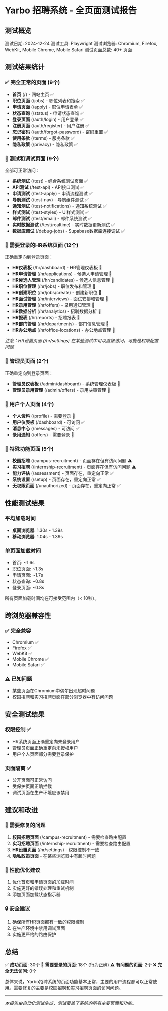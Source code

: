 # Yarbo 招聘系统 - 全页面测试报告

## 测试概览

测试日期: 2024-12-24
测试工具: Playwright
测试浏览器: Chromium, Firefox, WebKit, Mobile Chrome, Mobile Safari
测试页面总数: 40+ 页面

## 测试结果统计

### ✅ 完全正常的页面 (9个)
- **首页** (/) - 网站主页 ✅
- **职位页面** (/jobs) - 职位列表和搜索 ✅  
- **申请页面** (/apply) - 职位申请表单 ✅
- **状态查询** (/status) - 申请状态查询 ✅
- **登录页面** (/auth/login) - 用户登录 ✅
- **注册页面** (/auth/register) - 用户注册 ✅
- **忘记密码** (/auth/forgot-password) - 密码重置 ✅
- **使用条款** (/terms) - 服务条款 ✅
- **隐私政策** (/privacy) - 隐私政策 ✅

### 🔧 测试和调试页面 (9个)
全部可正常访问：
- **系统测试** (/test) - 综合系统测试页面 ✅
- **API测试** (/test-api) - API接口测试 ✅
- **申请测试** (/test-apply) - 申请流程测试 ✅
- **导航测试** (/test-nav) - 导航组件测试 ✅
- **通知测试** (/test-notifications) - 通知系统测试 ✅
- **样式测试** (/test-styles) - UI样式测试 ✅
- **邮件测试** (/test/email) - 邮件系统测试 ✅
- **实时数据测试** (/test/realtime) - 实时数据更新测试 ✅
- **数据库调试** (/debug-jobs) - Supabase数据库连接调试 ✅

### 🔀 需要登录的HR系统页面 (12个)
正确重定向到登录页面：
- **HR仪表板** (/hr/dashboard) - HR管理仪表板 🔀
- **HR申请管理** (/hr/applications) - 候选人申请管理 🔀
- **HR候选人管理** (/hr/candidates) - 候选人信息管理 🔀
- **HR职位管理** (/hr/jobs) - 职位发布和管理 🔀
- **HR创建职位** (/hr/jobs/create) - 创建新职位 🔀
- **HR面试管理** (/hr/interviews) - 面试安排和管理 🔀
- **HR录用管理** (/hr/offers) - 录用通知管理 🔀
- **HR数据分析** (/hr/analytics) - 招聘数据分析 🔀
- **HR报表** (/hr/reports) - 招聘报表 🔀
- **HR部门管理** (/hr/departments) - 部门信息管理 🔀
- **HR办公地点** (/hr/office-locations) - 办公地点管理 🔀

*注意：HR设置页面 (/hr/settings) 在某些测试中可以直接访问，可能是权限配置问题*

### 👑 管理员页面 (2个)
正确重定向到登录页面：
- **管理员仪表板** (/admin/dashboard) - 系统管理仪表板 🔀
- **管理员录用管理** (/admin/offers) - 录用决策管理 🔀

### 👤 用户个人页面 (4个)
- **个人资料** (/profile) - 需要登录 🔀
- **用户仪表板** (/dashboard) - 可访问 ✅
- **消息中心** (/messages) - 可访问 ✅
- **录用通知** (/offers) - 需要登录 🔀

### 🎯 特殊功能页面 (5个)
- **校园招聘** (/campus-recruitment) - 页面存在但有访问问题 ⚠️
- **实习招聘** (/internship-recruitment) - 页面存在但有访问问题 ⚠️
- **能力评估** (/assessment) - 页面存在，重定向正常 ✅
- **系统设置** (/setup) - 页面存在，重定向正常 ✅
- **无权限页面** (/unauthorized) - 页面存在，重定向正常 ✅

## 性能测试结果

### 平均加载时间
- **桌面浏览器**: 1.30s - 1.39s
- **移动浏览器**: 1.04s - 1.39s

### 单页面加载时间
- 首页: ~1.6s
- 职位页面: ~1.3s
- 申请页面: ~1.7s
- 状态查询: ~0.8s
- 登录页面: ~0.8s

所有页面加载时间均在可接受范围内（< 10秒）。

## 跨浏览器兼容性

### ✅ 完全兼容
- Chromium ✅
- Firefox ✅
- WebKit ✅
- Mobile Chrome ✅
- Mobile Safari ✅

### ⚠️ 已知问题
- 某些页面在Chromium中偶尔出现超时问题
- 校园招聘和实习招聘页面在部分浏览器中有访问问题

## 安全测试结果

### 权限控制 ✅
- HR系统页面正确重定向未登录用户
- 管理员页面正确重定向未授权用户
- 用户个人页面部分需要登录保护

### 页面隔离 ✅
- 公开页面可正常访问
- 受保护页面正确拦截
- 调试页面在生产环境应该禁用

## 建议和改进

### 🔧 需要修复的问题
1. **校园招聘页面** (/campus-recruitment) - 需要检查路由配置
2. **实习招聘页面** (/internship-recruitment) - 需要检查路由配置
3. **HR设置页面** (/hr/settings) - 权限控制不一致
4. **隐私政策页面** - 在某些浏览器中有超时问题

### 🚀 性能优化建议
1. 优化首页和申请页面的加载时间
2. 实施更好的错误处理和重试机制
3. 添加页面加载状态指示器

### 🔒 安全建议
1. 确保所有HR页面都有一致的权限控制
2. 在生产环境中禁用调试页面
3. 实施更严格的路由保护

## 总结

✅ **成功页面**: 30个
🔀 **需要登录的页面**: 18个 (行为正确)
⚠️ **有问题的页面**: 2个
❌ **完全无法访问**: 0个

总体来说，Yarbo招聘系统的页面功能基本正常，主要的用户流程都可以正常使用。需要修复的主要是校园招聘和实习招聘页面的访问问题。

---

*本报告由自动化测试生成，测试覆盖了系统的所有主要页面和功能。* 